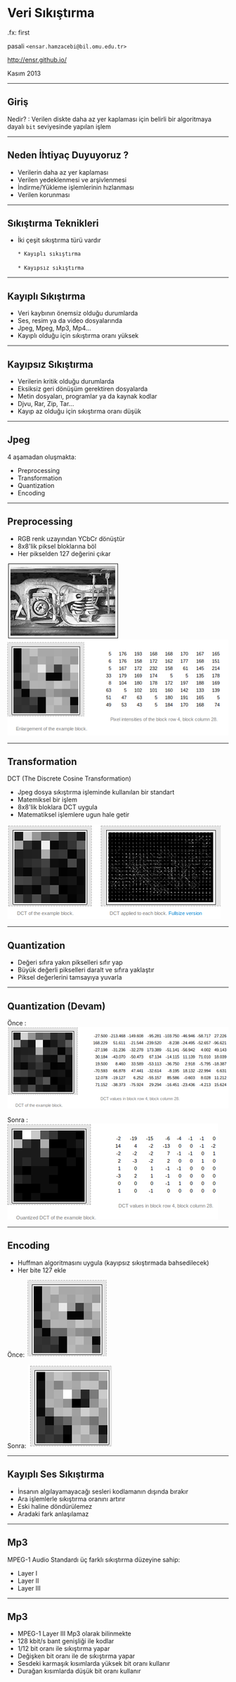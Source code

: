#   Veri Sıkıştırma

.fx: first

pasali `<ensar.hamzacebi@bil.omu.edu.tr>`

http://ensr.github.io/

Kasım 2013

---

##   Giriş

Nedir?
: Verilen diskte daha az yer kaplaması için belirli bir algoritmaya dayalı `bit`
  seviyesinde yapılan işlem

---

##  Neden İhtiyaç Duyuyoruz ?

-   Verilerin daha az yer kaplaması
-   Verilen yedeklenmesi ve arşivlenmesi
-   İndirme/Yükleme işlemlerinin hızlanması
-   Verilen korunması

---

##  Sıkıştırma Teknikleri

-   İki çeşit sıkıştırma türü vardır

        * Kayıplı sıkıştırma

        * Kayıpsız sıkıştırma

---

##  Kayıplı Sıkıştırma

-   Veri kaybının önemsiz olduğu durumlarda
-   Ses, resim ya da video dosyalarında
-   Jpeg, Mpeg, Mp3, Mp4...
-   Kayıplı olduğu için sıkıştırma oranı yüksek

---

##  Kayıpsız Sıkıştırma

-   Verilerin kritik olduğu durumlarda
-   Eksiksiz geri dönüşüm gerektiren dosyalarda
-   Metin dosyaları, programlar ya da kaynak kodlar
-   Djvu, Rar, Zip, Tar...
-   Kayıp az olduğu için sıkıştırma oranı düşük

---

##  Jpeg

4 aşamadan oluşmakta:

-   Preprocessing
-   Transformation
-   Quantization
-   Encoding

---

##  Preprocessing

-   RGB renk uzayından YCbCr dönüştür
-   8x8'lik piksel bloklarına böl
-   Her pikselden 127 değerini çıkar

![res](media/piksel1.gif)![res](media/piksel.png)

---

##  Transformation

DCT (The Discrete Cosine Transformation)

-   Jpeg dosya sıkıştırma işleminde kullanılan bir standart
-   Matemiksel bir işlem
-   8x8'lik bloklara DCT uygula
-   Matematiksel işlemlere ugun hale getir

![res1](media/dct.png)

---

##  Quantization

-   Değeri sıfıra yakın pikselleri sıfır yap
-   Büyük değerli pikselleri daralt ve sıfıra yaklaştır
-   Piksel değerlerini tamsayıya yuvarla

---

##  Quantization (Devam)

Önce
:
![res1](media/qua1.png)

Sonra
:
![res1](media/qua2.png)

---

##  Encoding

-   Huffman algoritmasını uygula (kayıpsız sıkıştırmada bahsedilecek)
-   Her bite 127 ekle

Önce:
![son](media/son2.png)

Sonra:
![son](media/son3.png)

---

##  Kayıplı Ses Sıkıştırma

- İnsanın algılayamayacağı sesleri kodlamanın dışında bırakır
- Ara işlemlerle sıkıştırma oranını artırır
- Eski haline döndürülemez
- Aradaki fark anlaşılamaz

---

##  Mp3

MPEG-1 Audio Standardı üç farklı sıkıştırma düzeyine sahip:
- Layer I
- Layer II
- Layer III

---

##  Mp3

- MPEG-1 Layer III Mp3 olarak bilinmekte
- 128 kbit/s bant genişliği ile kodlar
- 1/12 bit oranı ile sıkıştırma yapar
- Değişken bit oranı ile de sıkıştırma yapar
- Sesdeki karmaşık kısımlarda yüksek bit oranı kullanır
- Durağan kısımlarda düşük bit oranı kullanır
